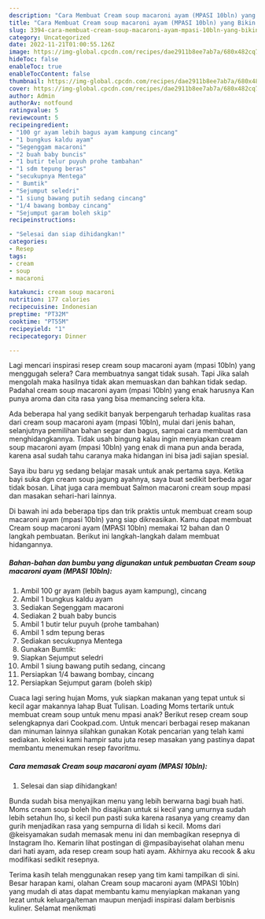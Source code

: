 ```yaml
---
description: "Cara Membuat Cream soup macaroni ayam (MPASI 10bln) yang Bikin Ngiler, Buat Buka Puasa Menggugah Selera"
title: "Cara Membuat Cream soup macaroni ayam (MPASI 10bln) yang Bikin Ngiler, Buat Buka Puasa Menggugah Selera"
slug: 3394-cara-membuat-cream-soup-macaroni-ayam-mpasi-10bln-yang-bikin-ngiler-buat-buka-puasa-menggugah-selera
category: Uncategorized
date: 2022-11-21T01:00:55.126Z
image: https://img-global.cpcdn.com/recipes/dae2911b8ee7ab7a/680x482cq70/cream-soup-macaroni-ayam-mpasi-10bln-foto-resep-utama.jpg
hideToc: false
enableToc: true
enableTocContent: false
thumbnail: https://img-global.cpcdn.com/recipes/dae2911b8ee7ab7a/680x482cq70/cream-soup-macaroni-ayam-mpasi-10bln-foto-resep-utama.jpg
cover: https://img-global.cpcdn.com/recipes/dae2911b8ee7ab7a/680x482cq70/cream-soup-macaroni-ayam-mpasi-10bln-foto-resep-utama.jpg
author: Admin
authorAv: notfound
ratingvalue: 5
reviewcount: 5
recipeingredient:
- "100 gr ayam lebih bagus ayam kampung cincang"
- "1 bungkus kaldu ayam"
- "Segenggam macaroni"
- "2 buah baby buncis"
- "1 butir telur puyuh prohe tambahan"
- "1 sdm tepung beras"
- "secukupnya Mentega"
- " Bumtik"
- "Sejumput seledri"
- "1 siung bawang putih sedang cincang"
- "1/4 bawang bombay cincang"
- "Sejumput garam boleh skip"
recipeinstructions:

- "Selesai dan siap dihidangkan!"
categories:
- Resep
tags:
- cream
- soup
- macaroni

katakunci: cream soup macaroni 
nutrition: 177 calories
recipecuisine: Indonesian
preptime: "PT32M"
cooktime: "PT55M"
recipeyield: "1"
recipecategory: Dinner

---
```



Lagi mencari inspirasi resep cream soup macaroni ayam (mpasi 10bln) yang menggugah selera? Cara membuatnya sangat tidak susah. Tapi Jika salah mengolah maka hasilnya tidak akan memuaskan dan bahkan tidak sedap. Padahal cream soup macaroni ayam (mpasi 10bln) yang enak harusnya Kan punya aroma dan cita rasa yang bisa memancing selera kita.


Ada beberapa hal yang sedikit banyak berpengaruh terhadap kualitas rasa dari cream soup macaroni ayam (mpasi 10bln), mulai dari jenis bahan, selanjutnya pemilihan bahan segar dan bagus, sampai cara membuat dan menghidangkannya. Tidak usah bingung kalau ingin menyiapkan cream soup macaroni ayam (mpasi 10bln) yang enak di mana pun anda berada, karena asal sudah tahu caranya maka hidangan ini bisa jadi sajian spesial.

Saya ibu baru yg sedang belajar masak untuk anak pertama saya. Ketika bayi suka dgn cream soup jagung ayahnya, saya buat sedikit berbeda agar tidak bosan. Lihat juga cara membuat Salmon macaroni cream soup mpasi dan masakan sehari-hari lainnya.


Di bawah ini ada beberapa tips dan trik praktis untuk membuat cream soup macaroni ayam (mpasi 10bln) yang siap dikreasikan. Kamu dapat membuat Cream soup macaroni ayam (MPASI 10bln) memakai 12 bahan dan 0 langkah pembuatan. Berikut ini langkah-langkah dalam membuat hidangannya.

<!--inarticleads1-->

##### Bahan-bahan dan bumbu yang digunakan untuk pembuatan Cream soup macaroni ayam (MPASI 10bln):

1. Ambil 100 gr ayam (lebih bagus ayam kampung), cincang
1. Ambil 1 bungkus kaldu ayam
1. Sediakan Segenggam macaroni
1. Sediakan 2 buah baby buncis
1. Ambil 1 butir telur puyuh (prohe tambahan)
1. Ambil 1 sdm tepung beras
1. Sediakan secukupnya Mentega
1. Gunakan  Bumtik:
1. Siapkan Sejumput seledri
1. Ambil 1 siung bawang putih sedang, cincang
1. Persiapkan 1/4 bawang bombay, cincang
1. Persiapkan Sejumput garam (boleh skip)


Cuaca lagi sering hujan Moms, yuk siapkan makanan yang tepat untuk si kecil agar makannya lahap Buat Tulisan. Loading Moms tertarik untuk membuat cream soup untuk menu mpasi anak? Berikut resep cream soup selengkapnya dari Cookpad.com. Untuk mencari berbagai resep makanan dan minuman lainnya silahkan gunakan Kotak pencarian yang telah kami sediakan. koleksi kami hampir satu juta resep masakan yang pastinya dapat membantu menemukan resep favoritmu. 

<!--inarticleads2-->

##### Cara memasak Cream soup macaroni ayam (MPASI 10bln):


1. Selesai dan siap dihidangkan!

Bunda sudah bisa menyajikan menu yang lebih berwarna bagi buah hati. Moms cream soup boleh lho disajikan untuk si kecil yang umurnya sudah lebih setahun lho, si kecil pun pasti suka karena rasanya yang creamy dan gurih menjadikan rasa yang sempurna di lidah si kecil. Moms dari @keisyamakan sudah memasak menu ini dan membagikan resepnya di Instagram lho. Kemarin lihat postingan di @mpasibayisehat olahan menu dari hati ayam, ada resep cream soup hati ayam. Akhirnya aku recook &amp; aku modifikasi sedikit resepnya. 

Terima kasih telah menggunakan resep yang tim kami tampilkan di sini. Besar harapan kami, olahan Cream soup macaroni ayam (MPASI 10bln) yang mudah di atas dapat membantu kamu menyiapkan makanan yang lezat untuk keluarga/teman maupun menjadi inspirasi dalam berbisnis kuliner. Selamat menikmati
